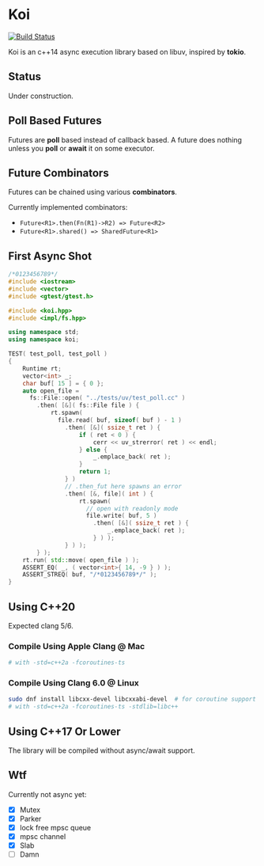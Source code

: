 # Koi

[![Build Status](https://dev.azure.com/qwq0433/qwq/_apis/build/status/xlnx.koi?branchName=master)](https://dev.azure.com/qwq0433/qwq/_build/latest?definitionId=1&branchName=master)

Koi is an c++14 async execution library based on libuv, inspired by **tokio**. 

## Status

Under construction.

## Poll Based Futures

Futures are **poll** based instead of callback based. A future does nothing unless you **poll** or **await** it on some executor.

## Future Combinators

Futures can be chained using various **combinators**.

Currently implemented combinators:

* `Future<R1>.then(Fn(R1)->R2) => Future<R2>`
* `Future<R1>.shared() => SharedFuture<R1>`

## First Async Shot

```cpp
/*0123456789*/
#include <iostream>
#include <vector>
#include <gtest/gtest.h>

#include <koi.hpp>
#include <impl/fs.hpp>

using namespace std;
using namespace koi;

TEST( test_poll, test_poll )
{
	Runtime rt;
	vector<int> _;
	char buf[ 15 ] = { 0 };
	auto open_file =
	  fs::File::open( "../tests/uv/test_poll.cc" )
		.then( [&]( fs::File file ) {
			rt.spawn(
			  file.read( buf, sizeof( buf ) - 1 )
				.then( [&]( ssize_t ret ) {
					if ( ret < 0 ) {
						cerr << uv_strerror( ret ) << endl;
					} else {
						_.emplace_back( ret );
					}
					return 1;
				} )
				// .then_fut here spawns an error
				.then( [&, file]( int ) {
					rt.spawn(
					  // open with readonly mode
					  file.write( buf, 5 )
						.then( [&]( ssize_t ret ) {
							_.emplace_back( ret );
						} ) );
				} ) );
		} );
	rt.run( std::move( open_file ) );
	ASSERT_EQ( _, ( vector<int>{ 14, -9 } ) );
	ASSERT_STREQ( buf, "/*0123456789*/" );
}
```

## Using C++20

Expected clang 5/6.

### Compile Using Apple Clang @ Mac

```bash
# with -std=c++2a -fcoroutines-ts
```

### Compile Using Clang 6.0 @ Linux

```bash
sudo dnf install libcxx-devel libcxxabi-devel  # for coroutine support
# with -std=c++2a -fcoroutines-ts -stdlib=libc++
```

## Using C++17 Or Lower

The library will be compiled without async/await support.

## Wtf

Currently not async yet:
- [X] Mutex<T>
- [X] Parker
- [X] lock free mpsc queue
- [X] mpsc channel
- [X] Slab
- [ ] Damn
